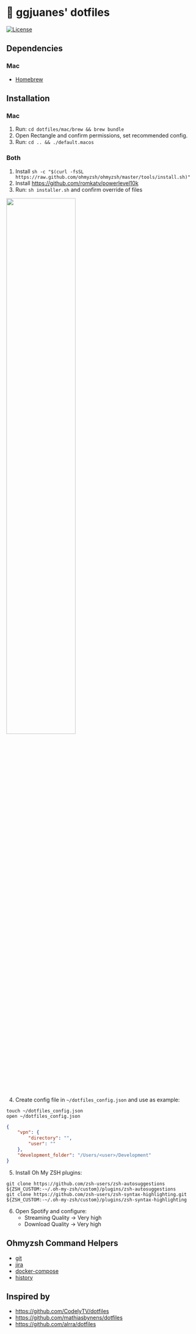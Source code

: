 # 🚀 ggjuanes' dotfiles

[![License](https://img.shields.io/github/license/ggjuanes/dotfiles)](LICENSE)

## Dependencies
### Mac
- [Homebrew](https://brew.sh/)

## Installation
### Mac

1. Run: `cd dotfiles/mac/brew && brew bundle`
2. Open Rectangle and confirm permissions, set recommended config.
3. Run: `cd .. && ./default.macos`

### Both
1. Install `sh -c "$(curl -fsSL https://raw.github.com/ohmyzsh/ohmyzsh/master/tools/install.sh)"`
2. Install https://github.com/romkatv/powerlevel10k
3. Run: `sh installer.sh` and confirm override of files

<img src="https://user-images.githubusercontent.com/6409572/101478433-fb3a4900-3950-11eb-97e4-2e29744e5140.gif" width="60%">

4. Create config file in `~/dotfiles_config.json` and use as example:
```shell
touch ~/dotfiles_config.json
open ~/dotfiles_config.json
```

```json
{
	"vpn": {
		"directory": "",
		"user": ""
	},
	"development_folder": "/Users/<user>/Development"
}
```

5. Install Oh My ZSH plugins:
```shell
git clone https://github.com/zsh-users/zsh-autosuggestions ${ZSH_CUSTOM:-~/.oh-my-zsh/custom}/plugins/zsh-autosuggestions
git clone https://github.com/zsh-users/zsh-syntax-highlighting.git ${ZSH_CUSTOM:-~/.oh-my-zsh/custom}/plugins/zsh-syntax-highlighting
```

6. Open Spotify and configure:
   - Streaming Quality -> Very high
   - Download Quality -> Very high

## Ohmyzsh Command Helpers
- [git](https://github.com/ohmyzsh/ohmyzsh/tree/master/plugins/git)
- [jira](https://github.com/ohmyzsh/ohmyzsh/tree/master/plugins/jira)
- [docker-compose](https://github.com/ohmyzsh/ohmyzsh/tree/master/plugins/docker-compose)
- [history](https://github.com/ohmyzsh/ohmyzsh/tree/master/plugins/history)

## Inspired by
- https://github.com/CodelyTV/dotfiles
- https://github.com/mathiasbynens/dotfiles
- https://github.com/alrra/dotfiles
